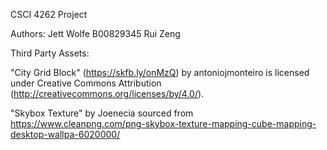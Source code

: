 CSCI 4262 Project 

Authors: 
Jett Wolfe B00829345 
Rui Zeng 

Third Party Assets:

"City Grid Block" (https://skfb.ly/onMzQ) by antoniojmonteiro is licensed under Creative Commons Attribution (http://creativecommons.org/licenses/by/4.0/).

"Skybox Texture" by Joenecia sourced from https://www.cleanpng.com/png-skybox-texture-mapping-cube-mapping-desktop-wallpa-6020000/ 